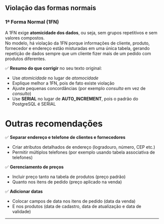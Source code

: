 ## Violação das formas normais

### 1ª Forma Normal (1FN)

A 1FN exige **atomicidade dos dados**, ou seja, sem grupos repetitivos e sem valores compostos.  
No modelo, há violação da 1FN porque informações de cliente, produto, fornecedor e endereço estão misturadas em uma única tabela, gerando repetição de dados sempre que um cliente fizer mais de um pedido com produtos diferentes.

✅ **Resumo do que corrigir** no seu texto original:
- Use *atomicidade* no lugar de *atomocidade*
- Explique melhor a 1FN, pois de fato existe violação
- Ajuste pequenas concordâncias (por exemplo *consulta* em vez de *consulto*)
- Use **SERIAL** no lugar de **AUTO_INCREMENT**, pois o padrão do PostgreSQL é SERIAL

# Outras recomendações

✅ **Separar endereço e telefone de clientes e fornecedores**
- Criar atributos detalhados de endereço (logradouro, número, CEP etc.)
- Permitir múltiplos telefones (por exemplo usando tabela associativa de telefones)

✅ **Gerenciamento de preços**
- Incluir preço tanto na tabela de produtos (preço padrão)
- Quanto nos itens de pedido (preço aplicado na venda)

✅ **Adicionar datas**
- Colocar campos de data nos itens de pedido (data da venda)
- E nos produtos (data de cadastro, data de atualização e data de validade)

---
